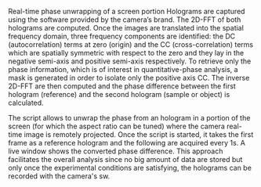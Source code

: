 Real-time phase unwrapping of a screen portion
Holograms are captured using the software provided by the camera’s brand. The 2D-FFT of both holograms are computed. Once the images are translated 
into the spatial frequency domain, three frequency components are identified: the DC (autocorrelation) terms at zero (origin) and the CC (cross-correlation) 
terms which are spatially symmetric with respect to the zero and they lay in the negative semi-axis and positive semi-axis respectively. 
To retrieve only the phase information, which is of interest in quantitative-phase analysis, a mask is generated in order to isolate only the positive axis CC. 
The inverse 2D-FFT are then computed and the phase difference between the first hologram (reference) and the second hologram (sample or object) is calculated. 


The script allows to unwrap the phase from an hologram in a portion of the screen (for which the aspect ratio can be tuned)
where the camera real-time image is remotely projected. Once the script is started, it takes the first frame as a reference hologram and
the following are acquired every 1s. A live window shows the converted phase difference. This approach facilitates the overall analysis 
since no big amount of data are stored but only once the experimental conditions are satisfying, the holograms can be recorded with the camera's sw.
